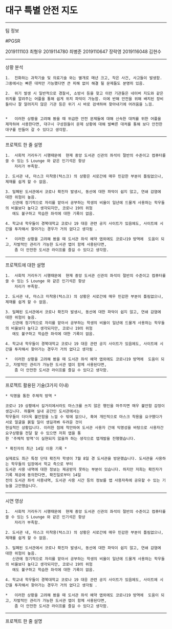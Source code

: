 # 대구 특별 안전 지도

	
 ----------------------------------------------------------------------------------------------------------------------

팀 정보

  #PGSR
  	
  2019111103 최형우
  2019114780 최병준
  2019110647 장락영
  2019116048 김현수


----------------------------------------------------------------------------------------------------------------------

상황 분석



	1.  진화하는 과학기술 및 의료기술 와는 별개로 매년 크고, 작은 사건, 사고들이 발생함. 그중에서는 빠른 대처만 가능했다면 큰 피해 없이 해결 될 문제들도 분명히 있음.

	2.  위기 발생 시 일반적으로 경찰서, 소방서 등을 찾고 이런 기관들은 네이버 지도와 같은 위치를 알려주는 어플을 통해 쉽게 위치 파악이 가능함. 이에 반해 안전을 위해 배치된 장비들이나 잘 알려지지 않은 기관 등은 위기 시 바로 검색하여 찾아내기에 어려움을 느낌.


	*   이러한 상황을 고려해 봤을 때 위급한 안전 문제들에 대해 신속한 대처를 위한 어플을 제작하여 사용한다면, 대구시 구성원들이 문제 상황에 대해 발빠른 대처를 통해 보다 안전한 대구를 만들어 갈 수 있다고 생각함.
----------------------------------------------------------------------------------------------------------------------


프로젝트 한 줄 설명



	1.  사회적 거리두기 시행때문에  현재 중앙 도서관 신관의 좌석이 절반의 수준이고 컴퓨터를 쓸 수 있는 S Lounge 와 같은 인기석은 항상
	    자리가 부족함.
  
	2. 도서관 내, 마스크 미착용(턱스크) 의 상황은 서로간에 매우 민감한 부분이 틀림없으나, 제재를 쉽게 할 수 없음.
  
	3. 밀폐된 도서관에서 코로나 확진자 발생시, 동선에 대한 파악이 쉽지 않고, 연쇄 감염에 대한 위험이 높음. 
	   신관에 정기적으로 자리를 맡아서 공부하는 학생의 비율이 일년에 드물게 사용하는 학우들의 비율보다 높다고 생각되지만, 코로나 19의 위험
	   에도 불구하고 학습한 좌석에 대한 기록이 없음.
     
	4. 학교내 학우들이 경북대학교 코로나 19 대응 관련 공지 사이트가 있음에도, 사이트에 시간을 투자해서 찾아가는 경우가 거의 없다고 생각됨 .
  
    *   이러한 상황을 고려해 봤을 때 도서관 좌석 예약 앱외에도 코로나19 방역에  도움이 되고, 자발적인 관리가 가능한 도서관 앱이 함께 사용된다면,
        좀 더 안전한 도서관 라이프를 즐길 수 있다고 생각함.

----------------------------------------------------------------------------------------------------------------------


프로젝트에 대한 설명



	1.  사회적 거리두기 시행때문에  현재 중앙 도서관 신관의 좌석이 절반의 수준이고 컴퓨터를 쓸 수 있는 S Lounge 와 같은 인기석은 항상
	    자리가 부족함.
  
	2. 도서관 내, 마스크 미착용(턱스크) 의 상황은 서로간에 매우 민감한 부분이 틀림없으나, 제재를 쉽게 할 수 없음.
  
	3. 밀폐된 도서관에서 코로나 확진자 발생시, 동선에 대한 파악이 쉽지 않고, 연쇄 감염에 대한 위험이 높음. 
	   신관에 정기적으로 자리를 맡아서 공부하는 학생의 비율이 일년에 드물게 사용하는 학우들의 비율보다 높다고 생각되지만, 코로나 19의 위험
	   에도 불구하고 학습한 좌석에 대한 기록이 없음.
     
	4. 학교내 학우들이 경북대학교 코로나 19 대응 관련 공지 사이트가 있음에도, 사이트에 시간을 투자해서 찾아가는 경우가 거의 없다고 생각됨 .
  
    *   이러한 상황을 고려해 봤을 때 도서관 좌석 예약 앱외에도 코로나19 방역에  도움이 되고, 자발적인 관리가 가능한 도서관 앱이 함께 사용된다면,
        좀 더 안전한 도서관 라이프를 즐길 수 있다고 생각함.

----------------------------------------------------------------------------------------------------------------------


프로젝트 활용된 기술(3가지 이내)

	* 익명을 통한 주체적 방역 *
	
	코로나 19 상황에서 길거리에서라도 마스크를 쓰지 않은 행인을 마주치면 매우 불안함 감정이 생깁니다. 하물며 실내 공간인 도서관에서는 
	학우들이 더더욱 불안함을 느낄 수 밖에 없으나, 혹여 개인적으로 마스크 착용을 요구했다가 서로 얼굴을 붉힐 일이 생길까봐 두려운 것이
	현실적인 상황입니다. 이러한 점에 착안하여 도서관 사용자 간에 익명성을 바탕으로 사용자간 요구상황을 전달 할 수 있으면 저희 앱을 통
	한 '주체적 방역'이 실현되지 않을까 하는 생각으로 앱개발을 진행했습니다.
	
	* 확진자의 최근 14일 이용 기록 *
	
	실제로도 최근 특정 단대 확진자 학생이 7월 8일 경 도서관을 방문했습니다. 도서관을 사용하는 학우들의 입장에서 학교 측으로 부터
	도서관 사용 내역에 대한 정보는 제공받지 못하는 부분이 있습니다. 하지만 저희는 확진자가 기록 제공에 동의한다면, 확진일로부터 14일
	전의 도서관 좌석 사용내역, 도서관 사용 시간 등의 정보를 앱 사용자측에 공유할 수 있는 기능을 고안했습니다.
	
	
----------------------------------------------------------------------------------------------------------------------



시연 영상



	1.  사회적 거리두기 시행때문에  현재 중앙 도서관 신관의 좌석이 절반의 수준이고 컴퓨터를 쓸 수 있는 S Lounge 와 같은 인기석은 항상
	    자리가 부족함.
  
	2. 도서관 내, 마스크 미착용(턱스크) 의 상황은 서로간에 매우 민감한 부분이 틀림없으나, 제재를 쉽게 할 수 없음.
  
	3. 밀폐된 도서관에서 코로나 확진자 발생시, 동선에 대한 파악이 쉽지 않고, 연쇄 감염에 대한 위험이 높음. 
	   신관에 정기적으로 자리를 맡아서 공부하는 학생의 비율이 일년에 드물게 사용하는 학우들의 비율보다 높다고 생각되지만, 코로나 19의 위험
	   에도 불구하고 학습한 좌석에 대한 기록이 없음.
     
	4. 학교내 학우들이 경북대학교 코로나 19 대응 관련 공지 사이트가 있음에도, 사이트에 시간을 투자해서 찾아가는 경우가 거의 없다고 생각됨 .
  
    *   이러한 상황을 고려해 봤을 때 도서관 좌석 예약 앱외에도 코로나19 방역에  도움이 되고, 자발적인 관리가 가능한 도서관 앱이 함께 사용된다면,
        좀 더 안전한 도서관 라이프를 즐길 수 있다고 생각함.

----------------------------------------------------------------------------------------------------------------------


프로젝트 한 줄 설명	

